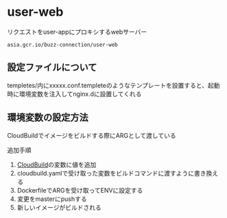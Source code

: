 # user-web

リクエストをuser-appにプロキシするwebサーバー

```
asia.gcr.io/buzz-connection/user-web
```


## 設定ファイルについて
templetes/内にxxxxx.conf.templeteのようなテンプレートを設置すると、起動時に環境変数を注入してnginx.dに設置してくれる


## 環境変数の設定方法

CloudBuildでイメージをビルドする際にARGとして渡している

追加手順

1. [CloudBuild](https://console.cloud.google.com/cloud-build/triggers/edit/b420f08c-9a5f-437c-8c3d-0734e2b01cb3?project=buzz-connection&supportedpurview=project)の変数に値を追加
2. cloudbuild.yamlで受け取った変数をビルドコマンドに渡すように書き換える
3. DockerfileでARGを受け取ってENVに設定する
4. 変更をmasterにpushする
5. 新しいイメージがビルドされる


